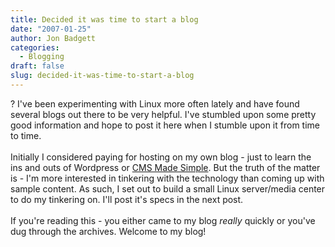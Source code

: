 ```yaml
---
title: Decided it was time to start a blog
date: "2007-01-25"
author: Jon Badgett
categories:
  - Blogging
draft: false
slug: decided-it-was-time-to-start-a-blog
---
```


? I've been experimenting with Linux more often lately and have found several
blogs out there to be very helpful. I've stumbled upon some pretty good
information and hope to post it here when I stumble upon it from time to
time.<br /><br />Initially I considered paying for hosting on my own blog - just
to learn the ins and outs of Wordpress or
<a href="http://www.cmsmadesimple.org/">CMS Made Simple</a>. But the truth of
the matter is - I'm more interested in tinkering with the technology than coming
up with sample content. As such, I set out to build a small Linux server/media
center to do my tinkering on. I'll post it's specs in the next
post.<br /><br />If you're reading this - you either came to my blog
<span style="font-style
: italic;">really</span> quickly or you've dug through the archives. Welcome to
my blog!
